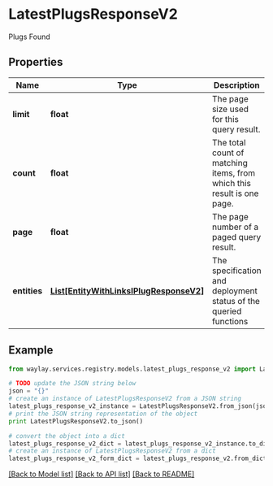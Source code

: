 # LatestPlugsResponseV2

Plugs Found

## Properties

Name | Type | Description | Notes
------------ | ------------- | ------------- | -------------
**limit** | **float** | The page size used for this query result. | [optional] 
**count** | **float** | The total count of matching items, from which this result is one page. | 
**page** | **float** | The page number of a paged query result. | [optional] 
**entities** | [**List[EntityWithLinksIPlugResponseV2]**](EntityWithLinksIPlugResponseV2.md) | The specification and deployment status of the queried functions | 

## Example

```python
from waylay.services.registry.models.latest_plugs_response_v2 import LatestPlugsResponseV2

# TODO update the JSON string below
json = "{}"
# create an instance of LatestPlugsResponseV2 from a JSON string
latest_plugs_response_v2_instance = LatestPlugsResponseV2.from_json(json)
# print the JSON string representation of the object
print LatestPlugsResponseV2.to_json()

# convert the object into a dict
latest_plugs_response_v2_dict = latest_plugs_response_v2_instance.to_dict()
# create an instance of LatestPlugsResponseV2 from a dict
latest_plugs_response_v2_form_dict = latest_plugs_response_v2.from_dict(latest_plugs_response_v2_dict)
```
[[Back to Model list]](../README.md#documentation-for-models) [[Back to API list]](../README.md#documentation-for-api-endpoints) [[Back to README]](../README.md)



